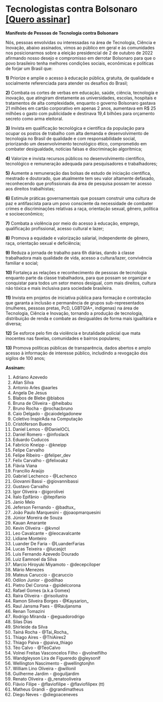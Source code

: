 # Tecnologistas contra Bolsonaro      [[Quero assinar]](https://github.com/inspiradanacomputacao/tecnologistas-contra-bolsonaro/wiki)
**Manifesto de Pessoas de Tecnologia contra Bolsonaro**

Nós, pessoas envolvidas ou interessadas na área de Tecnologia, Ciência e Inovação, abaixo assinados, vimos ao público em geral e às comunidades nos posicionarmos sobre a eleição presidencial de 2 de outubro de 2022 afirmando nosso desejo e compromisso em derrotar Bolsonaro para que o povo brasileiro tenha melhores condições sociais, econômicas e políticas de forjar um Brasil que:

**1)** Priorize e amplie o acesso à educação pública, gratuita, de qualidade e socialmente referenciada para atender os desafios do Brasil;

**2)** Combata os cortes de verbas em educação, saúde, ciência, tecnologia e inovação, que atingiram diretamente as universidades, escolas, hospitais e tratamentos de alta complexidade, enquanto o governo Bolsonaro gastava 21 milhões em cartão corporativo em apenas 2 anos, aumentava em R$ 25 milhões o gasto com publicidade e destinava 19,4 bilhões para orçamento secreto como arma eleitoral.

**3)** Invista em qualificação tecnológica e científica da população para ocupar os postos de trabalho com alta demanda e desenvolvimento de tecnologia no Brasil de qualidade e com responsabilidade social, priorizando um desenvolvimento tecnológico ético, comprometido em combater desigualdade, notícias falsas e discriminação algorítmica;

**4)** Valorize e invista recursos públicos no desenvolvimento científico, tecnológico e remuneração adequada para pesquisadores e trabalhadores;

**5)** Aumente a remuneração das bolsas de estudo de iniciação científica, mestrado e doutorado, que atualmente tem seu valor altamente defasado, reconhecendo que profissionais da área de pesquisa possam ter acesso aos direitos trabalhistas;

**6)** Estimule práticas governamentais que possam construir uma cultura de paz e antifascista para um povo consciente da necessidade de combater crimes e discriminações relativas a raça, orientação sexual, gênero, política e socioeconômico;

**7)** Combata a violência por meio do acesso à educação, emprego, qualificação profissional, acesso cultural e lazer;

**8)** Promova a equidade e valorização salarial, independente de gênero, raça, orientação sexual e deficiência;

**9)** Reduza a jornada de trabalho para 6h diárias, dando à classe trabalhadora mais qualidade de vida, acesso a cultura/lazer, convivência familiar e social;

**10)** Fortaleça as relações e reconhecimento de pessoas de tecnologia enquanto parte da classe trabalhadora, para que possam se organizar e conquistar para todos um setor menos desigual, com mais direitos, cultura não tóxica e mais inclusiva para sociedade brasileira.

**11)** Invista em projetos de iniciativa pública para formação e contratação que garanta a inclusão e permanência de grupos sub-representados (mulheres, pessoas pretas, PcD, LGBTQIA+, indígenas) na área de Tecnologia, Ciência e Inovação, tornando a produção de tecnologia, distribuição de renda e combate as desigualdes de forma mais igualitária e diversa;

**12)** Se esforce pelo fim da violência e brutalidade policial que mata inocentes nas favelas, comunidades e bairros populares;

**13)** Promova políticas públicas de transparência, dados abertos e amplo acesso à informação de interesse público, includindo a revogação dos sigilos de 100 anos;

**Assinam:**


1. Adriano Azevedo
1. Allan Silva
1. Antonio Arles @aarles
1. Angela De Jesus
1. Blabos de Blebe @blabos
1. Bruna de Oliveira - @heibabu
1. Bruno Rocha - @rochacbruno
1. Caio Delgado - @caiodelgadonew
1. Coletivo InspirAda na Computação
1. Cristóferson Bueno
1. Daniel Lemos - @DanielOCL 
1. Daniel Romero - @infoslack
1. Eduardo Cuducos
1. Fabrício Kneipp - @kneipp
1. Felipe Carvalho
1. Felipe Ribeiro - @feliper_dev
1. Felix Carvalho - @felixoakz
1. Flávia Viana
1. Francílio Araújo
1. Gabriel Lechenco - @Lechenco
1. Giovanni Bassi - @giovannibassi
1. Gustavo Carvalho
1. Igor Oliveira - @igorolivei
1. Ítalo Epifânio - @itepifanio
1. Janio Melo
1. Jeferson Fernando - @badtux_
1. João Paulo Marquesini - @joaopmarquesini
1. Júnior Moreira de Souza
1. Kauan Amarante
1. Kevin Oliveira - @kvnol
1. Leo Cavalcante - @leocavalcante
1. Lidiane Monteiro
1. Luander De Faria - @LuanderFarias
1. Lucas Teixeira - @lucasjct
1. Luis Fernando Azevedo Dourado 
1. Luiz Eamnoel da Silva
1. Marcio Hiroyuki Miyamoto  - @decepciloper
1. Mário Menezes
1. Mateus Caruccio - @caruccio
1. Odilon Junior - @odilhao
1. Pietro Del Corona - @pidelcorona
1. Rafael Gomes (a.k.a Gomex)
1. Raira Oliveira - @risoilustra
1. Ramon Silveira Borges - @Kaysarion_
1. Raul Jansma Paes - @Rauljansma
1. Renan Tomazini
1. Rodrigo Miranda - @eguadorodrigo
1. Silas Dias 
1. Shirleide da Silva
1. Tainá Rocha - @Tai_Rocha_
1. Thiago Aires - @ThiAires2
1. Thiago Paiva - @paiva_thiago
1. Téo Calvo  - @TeoCalvo
1. Volnei Freitas Vasconcelos Filho - @volneifilho
1. Wandgleyson Lira de Figueredo @gleysonlf
1. Wellington Nascimento - @wellingtonjhn
1. William Lino Oliveira - @willonil
1. Guilherme Jardim - @oguiljardim
1. Renato Oliveira - @_renatooliveira
1. Flávio Filipe - @flaviofilipe - @flaviofilipex (tt)
1. Matheus Grandi - @grandimatheus
1. Diego Neves - @diegoaceneves
